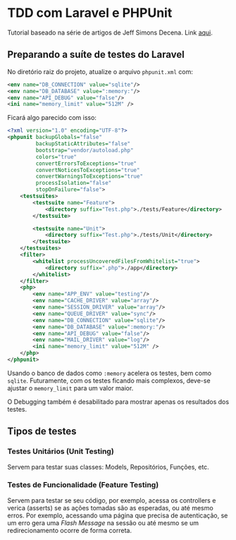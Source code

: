 # TDD com Laravel e PHPUnit

Tutorial baseado na série de artigos de Jeff Simons Decena. Link [aqui](https://medium.com/@jsdecena/simple-tdd-in-laravel-with-11-steps-c475f8b1b214).

## Preparando a suíte de testes do Laravel

No diretório raiz do projeto, atualize o arquivo `phpunit.xml` com:

```xml
<env name="DB_CONNECTION" value="sqlite"/>
<env name="DB_DATABASE" value=":memory:"/>
<env name="API_DEBUG" value="false"/>
<ini name="memory_limit" value="512M" />
```

Ficará algo parecido com isso:

```xml
<?xml version="1.0" encoding="UTF-8"?>
<phpunit backupGlobals="false"
         backupStaticAttributes="false"
         bootstrap="vendor/autoload.php"
         colors="true"
         convertErrorsToExceptions="true"
         convertNoticesToExceptions="true"
         convertWarningsToExceptions="true"
         processIsolation="false"
         stopOnFailure="false">
    <testsuites>
        <testsuite name="Feature">
            <directory suffix="Test.php">./tests/Feature</directory>
        </testsuite>

        <testsuite name="Unit">
            <directory suffix="Test.php">./tests/Unit</directory>
        </testsuite>
    </testsuites>
    <filter>
        <whitelist processUncoveredFilesFromWhitelist="true">
            <directory suffix=".php">./app</directory>
        </whitelist>
    </filter>
    <php>
        <env name="APP_ENV" value="testing"/>
        <env name="CACHE_DRIVER" value="array"/>
        <env name="SESSION_DRIVER" value="array"/>
        <env name="QUEUE_DRIVER" value="sync"/>
        <env name="DB_CONNECTION" value="sqlite"/>
        <env name="DB_DATABASE" value=":memory:"/>
        <env name="API_DEBUG" value="false"/>
        <env name="MAIL_DRIVER" value="log"/>
        <ini name="memory_limit" value="512M" />
    </php>
</phpunit>
```

Usando o banco de dados como `:memory` acelera os testes, bem como `sqlite`. Futuramente, com os testes ficando mais complexos, deve-se ajustar o `memory_limit` para um valor maior.

O Debugging também é desabilitado para mostrar apenas os resultados dos testes.

## Tipos de testes

### Testes Unitários (Unit Testing)

Servem para testar suas classes: Models, Repositórios, Funções, etc.

### Testes de Funcionalidade (Feature Testing)

Servem para testar se seu código, por exemplo, acessa os controllers e verica (asserts) se as ações tomadas são as esperadas, ou até mesmo erros. Por exemplo, acessando uma página que precisa de autenticação, se um erro gera uma _Flash Message_ na sessão ou até mesmo se um redirecionamento ocorre de forma correta.

